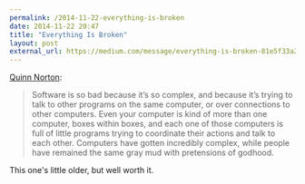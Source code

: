 ```yaml
---
permalink: /2014-11-22-everything-is-broken
date: 2014-11-22 20:47
title: "Everything Is Broken"
layout: post
external_url: https://medium.com/message/everything-is-broken-81e5f33a24e1
---
```

[Quinn Norton](https://medium.com/message/everything-is-broken-81e5f33a24e1):

>Software is so bad because it’s so complex, and because it’s trying to talk to other programs on the same computer, or over connections to other computers. Even your computer is kind of more than one computer, boxes within boxes, and each one of those computers is full of little programs trying to coordinate their actions and talk to each other. Computers have gotten incredibly complex, while people have remained the same gray mud with pretensions of godhood.

This one's little older, but well worth it. 
